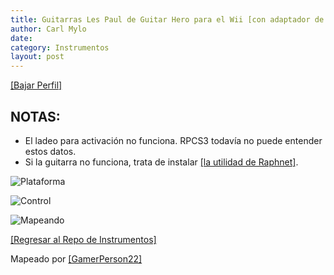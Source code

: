 ```yaml
---
title: Guitarras Les Paul de Guitar Hero para el Wii [con adaptador de Raphnet]
author: Carl Mylo
date: 
category: Instrumentos
layout: post
---
```


[[Bajar Perfil]](https://github.com/hmxmilohax/rb3-pc/raw/main/instrument-repo/Wii%20Guitar%20Hero%20Les%20Paul%20%5BRaphnet%5D.7z)

## NOTAS:

* El ladeo para activación no funciona. RPCS3 todavía no puede entender estos datos.
* Si la guitarra no funciona, trata de instalar [[la utilidad de Raphnet]](https://www.raphnet-tech.com/products/adapter_manager/index.php).


![Plataforma](https://raw.githubusercontent.com/hmxmilohax/rb3-pc/main/assets/images/instruments/wii.png "Plataforma") 

![Control](https://raw.githubusercontent.com/hmxmilohax/rb3-pc/main/assets/images/instruments/wiilpcontroller.png "Control") 

![Mapeando](https://raw.githubusercontent.com/hmxmilohax/rb3-pc/main/assets/images/instruments/wiiraphlpmapping.png "Mapeando") 

[[Regresar al Repo de Instrumentos]](https://hmxmilohax.github.io/rb3-pc/espanol/repodeinst/#lista-de-instrumentos)



Mapeado por [[GamerPerson22]](https://www.youtube.com/channel/UCC5SlXPlnlGwBG7w6mvfx8g)